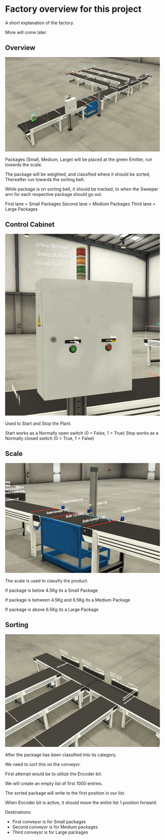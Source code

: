# Factory overview for this project
A short explanation of the factory.

More will come later.

## Overview
![Overview of the sorting plant.](/factory/overview.png)

Packages (Small, Medium, Large) will be placed at the green Emitter, run towards the scale.

The package will be weighted, and classified where it should be sorted, Thereafter run towards the sorting belt.

While package is on sorting belt, it should be tracked, to when the Sweeper arm for each respective package should go out.

First lane = Small Packages
Second lane = Medium Packages
Third lane = Large Packages

## Control Cabinet
![Control Cabinet to Start and Stop the Plant](/factory/control_cabinet.png)

Used to Start and Stop the Plant.

Start works as a Normally open switch (0 = False, 1 = True)
Stop works as a Normally closed switch (0 = True, 1 = False)

## Scale
![Scale of the sorting plant.](/factory/scale.png)

The scale is used to classify the product.

If package is below 4.5Kg its a Small Package

If package is between 4.5Kg and 6.5Kg its a Medium Package

If package is above 6.5Kg its a Large Package

## Sorting
![Sorting conveyors, with sweeper](/factory/sorting.png)

After the package has been classified into its category.

We need to sort this on the conveyor.

First attempt would be to utilize the Encoder bit.

We will create an empty list of first 1000 entries.

The sorted package will write to the first position in our list.

When Encoder bit is active, it should move the entire list 1 position forward.

Destinations:
 - First conveyor is for Small packages
 - Second conveyor is for Medium packages
 - Third conveyor is for Large packages